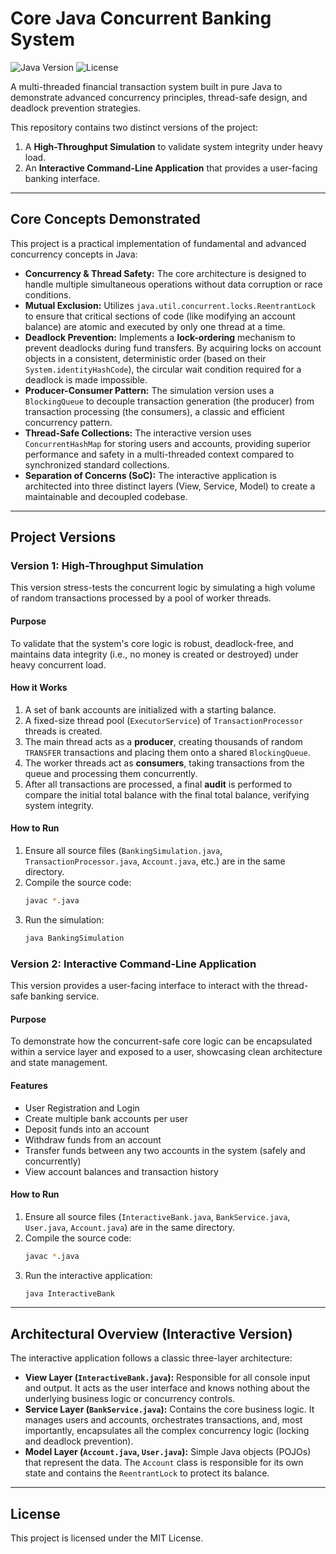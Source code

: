 # Core Java Concurrent Banking System

![Java Version](https://img.shields.io/badge/Java-17%2B-blue?logo=java&logoColor=white)
![License](https://img.shields.io/badge/License-MIT-green)

A multi-threaded financial transaction system built in pure Java to demonstrate advanced concurrency principles, thread-safe design, and deadlock prevention strategies.

This repository contains two distinct versions of the project:
1.  A **High-Throughput Simulation** to validate system integrity under heavy load.
2.  An **Interactive Command-Line Application** that provides a user-facing banking interface.

---

## Core Concepts Demonstrated

This project is a practical implementation of fundamental and advanced concurrency concepts in Java:

* **Concurrency & Thread Safety:** The core architecture is designed to handle multiple simultaneous operations without data corruption or race conditions.
* **Mutual Exclusion:** Utilizes `java.util.concurrent.locks.ReentrantLock` to ensure that critical sections of code (like modifying an account balance) are atomic and executed by only one thread at a time.
* **Deadlock Prevention:** Implements a **lock-ordering** mechanism to prevent deadlocks during fund transfers. By acquiring locks on account objects in a consistent, deterministic order (based on their `System.identityHashCode`), the circular wait condition required for a deadlock is made impossible.
* **Producer-Consumer Pattern:** The simulation version uses a `BlockingQueue` to decouple transaction generation (the producer) from transaction processing (the consumers), a classic and efficient concurrency pattern.
* **Thread-Safe Collections:** The interactive version uses `ConcurrentHashMap` for storing users and accounts, providing superior performance and safety in a multi-threaded context compared to synchronized standard collections.
* **Separation of Concerns (SoC):** The interactive application is architected into three distinct layers (View, Service, Model) to create a maintainable and decoupled codebase.

---

## Project Versions

### Version 1: High-Throughput Simulation

This version stress-tests the concurrent logic by simulating a high volume of random transactions processed by a pool of worker threads.

#### **Purpose**
To validate that the system's core logic is robust, deadlock-free, and maintains data integrity (i.e., no money is created or destroyed) under heavy concurrent load.

#### **How it Works**
1.  A set of bank accounts are initialized with a starting balance.
2.  A fixed-size thread pool (`ExecutorService`) of `TransactionProcessor` threads is created.
3.  The main thread acts as a **producer**, creating thousands of random `TRANSFER` transactions and placing them onto a shared `BlockingQueue`.
4.  The worker threads act as **consumers**, taking transactions from the queue and processing them concurrently.
5.  After all transactions are processed, a final **audit** is performed to compare the initial total balance with the final total balance, verifying system integrity.

#### **How to Run**
1.  Ensure all source files (`BankingSimulation.java`, `TransactionProcessor.java`, `Account.java`, etc.) are in the same directory.
2.  Compile the source code:
    ```bash
    javac *.java
    ```
3.  Run the simulation:
    ```bash
    java BankingSimulation
    ```

### Version 2: Interactive Command-Line Application

This version provides a user-facing interface to interact with the thread-safe banking service.

#### **Purpose**
To demonstrate how the concurrent-safe core logic can be encapsulated within a service layer and exposed to a user, showcasing clean architecture and state management.

#### **Features**
* User Registration and Login
* Create multiple bank accounts per user
* Deposit funds into an account
* Withdraw funds from an account
* Transfer funds between any two accounts in the system (safely and concurrently)
* View account balances and transaction history

#### **How to Run**
1.  Ensure all source files (`InteractiveBank.java`, `BankService.java`, `User.java`, `Account.java`) are in the same directory.
2.  Compile the source code:
    ```bash
    javac *.java
    ```
3.  Run the interactive application:
    ```bash
    java InteractiveBank
    ```

---

## Architectural Overview (Interactive Version)

The interactive application follows a classic three-layer architecture:

* **View Layer (`InteractiveBank.java`):** Responsible for all console input and output. It acts as the user interface and knows nothing about the underlying business logic or concurrency controls.
* **Service Layer (`BankService.java`):** Contains the core business logic. It manages users and accounts, orchestrates transactions, and, most importantly, encapsulates all the complex concurrency logic (locking and deadlock prevention).
* **Model Layer (`Account.java`, `User.java`):** Simple Java objects (POJOs) that represent the data. The `Account` class is responsible for its own state and contains the `ReentrantLock` to protect its balance.

---

## License

This project is licensed under the MIT License.
